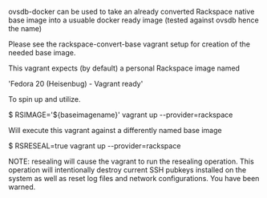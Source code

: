 ovsdb-docker can be used to take an already converted Rackspace native
base image into a usuable docker ready image (tested against ovsdb hence
the name)

Please see the rackspace-convert-base vagrant setup for creation of the
needed base image.

This vagrant expects (by default) a personal Rackspace image named

'Fedora 20 (Heisenbug) - Vagrant ready'

To spin up and utilize.

$ RSIMAGE='${baseimagename}' vagrant up --provider=rackspace

Will execute this vagrant against a differently named base image

$ RSRESEAL=true vagrant up --provider=rackspace

NOTE: resealing will cause the vagrant to run the resealing operation.
This operation will intentionally destroy current SSH pubkeys installed
on the system as well as reset log files and network configurations. You
have been warned.
